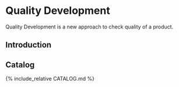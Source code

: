 # Quality Development

Quality Development is a new approach to check quality of a product.

## Introduction

## Catalog

{% include_relative CATALOG.md %}
